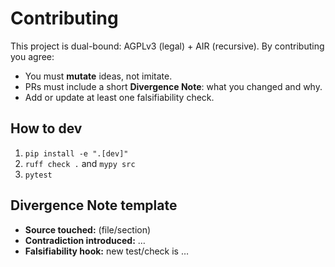 # Contributing
This project is dual-bound: AGPLv3 (legal) + AIR (recursive). By contributing you agree:
- You must **mutate** ideas, not imitate.
- PRs must include a short **Divergence Note**: what you changed and why.
- Add or update at least one falsifiability check.

## How to dev
1. `pip install -e ".[dev]"`
2. `ruff check .` and `mypy src`
3. `pytest`

## Divergence Note template
- **Source touched:** (file/section)
- **Contradiction introduced:** …
- **Falsifiability hook:** new test/check is …
